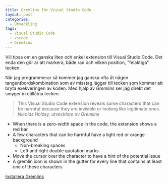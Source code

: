 ```yaml
---
title: Gremlins för Visual Studio Code
layout: post
categories:
  - Utveckling
tags:
  - Visual Studio Code
  - vscode
  - Gremlins
---
```


Vill tipsa om en ganska liten och enkel extension till Visual Studio Code. Det enda den gör är att markera, både rad och vilken position, "felaktiga" tecken. 

När jag programmerar så kommer jag ganska ofta åt någon tangentbordskombination som av misstag lägger till tecken som kommer att bryta exekveringen av koden. Med hjälp av *Gremlins* ser jag direkt det smyger in otillåtna tecken.

> This Visual Studio Code extension reveals some characters that can be harmful because they are invisible or looking like legitimate ones. <cite>Nicolas Hoizey, utvecklare av Gremlins</cite>

- When there is a zero-width space in the code, the extension shows a red bar
- A few characters that can be harmful have a light red or orange background
  - Non-breaking spaces
  - Left and right double quotation marks
- Move the cursor over the character to have a hint of the potential issue
- A gremlin icon is shown in the gutter for every line that contains at least one of these characters

[Installera Gremlins](https://marketplace.visualstudio.com/items?itemName=nhoizey.gremlins)
